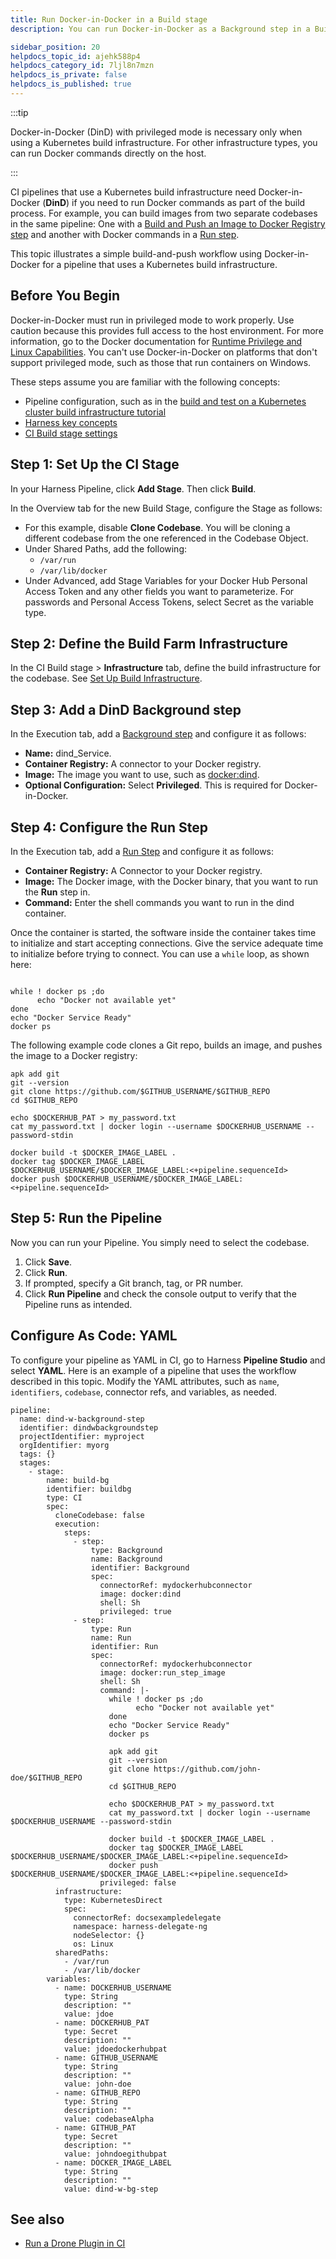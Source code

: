 ```yaml
---
title: Run Docker-in-Docker in a Build stage
description: You can run Docker-in-Docker as a Background step in a Build stage.

sidebar_position: 20
helpdocs_topic_id: ajehk588p4
helpdocs_category_id: 7ljl8n7mzn
helpdocs_is_private: false
helpdocs_is_published: true
---
```


:::tip

Docker-in-Docker (DinD) with privileged mode is necessary only when using a Kubernetes build infrastructure. For other infrastructure types, you can run Docker commands directly on the host.

:::

CI pipelines that use a Kubernetes build infrastructure need Docker-in-Docker (**DinD**) if you need to run Docker commands as part of the build process. For example, you can build images from two separate codebases in the same pipeline: One with a [Build and Push an Image to Docker Registry step](../../ci-technical-reference/build-and-push-to-docker-hub-step-settings.md) and another with Docker commands in a [Run step](../../ci-technical-reference/run-step-settings.md).

This topic illustrates a simple build-and-push workflow using Docker-in-Docker for a pipeline that uses a Kubernetes build infrastructure.

## Before You Begin

Docker-in-Docker must run in privileged mode to work properly. Use caution because this provides full access to the host environment. For more information, go to the Docker documentation for [Runtime Privilege and Linux Capabilities](https://docs.docker.com/engine/reference/run/#runtime-privilege-and-linux-capabilities). You can't use Docker-in-Docker on platforms that don't support privileged mode, such as those that run containers on Windows.

These steps assume you are familiar with the following concepts:

* Pipeline configuration, such as in the [build and test on a Kubernetes cluster build infrastructure tutorial](/tutorials/build-code/build/kubernetes-build-farm)
* [Harness key concepts](/docs/getting-started/learn-harness-key-concepts.md)
* [CI Build stage settings](../build-stage-settings/ci-stage-settings.md)

## Step 1: Set Up the CI Stage

In your Harness Pipeline, click **Add Stage**. Then click **Build**.

In the Overview tab for the new Build Stage, configure the Stage as follows:

* For this example, disable **Clone Codebase**. You will be cloning a different codebase from the one referenced in the Codebase Object.
* Under Shared Paths, add the following:
	+ `/var/run`
	+ `/var/lib/docker`
* Under Advanced, add Stage Variables for your Docker Hub Personal Access Token and any other fields you want to parameterize. For passwords and Personal Access Tokens, select Secret as the variable type.

## Step 2: Define the Build Farm Infrastructure

In the CI Build stage > **Infrastructure** tab, define the build infrastructure for the codebase. See [Set Up Build Infrastructure](/docs/category/set-up-build-infrastructure).

## Step 3: Add a DinD Background step

In the Execution tab, add a [Background step](../../ci-technical-reference/background-step-settings.md) and configure it as follows:

* **Name:** dind_Service.
* **Container Registry:** A connector to your Docker registry.
* **Image:** The image you want to use, such as [docker:dind](https://hub.docker.com/_/docker).
* **Optional Configuration:** Select **Privileged**. This is required for Docker-in-Docker.

## Step 4: Configure the Run Step

In the Execution tab, add a [Run Step](../../ci-technical-reference/run-step-settings.md) and configure it as follows:

* **Container Registry:** A Connector to your Docker registry.
* **Image:** The Docker image, with the Docker binary, that you want to run the **Run** step in.
* **Command:** Enter the shell commands you want to run in the dind container.

Once the container is started, the software inside the container takes time to initialize and start accepting connections. Give the service adequate time to initialize before trying to connect. You can use a `while` loop, as shown here:


```
  
while ! docker ps ;do   
      echo "Docker not available yet"  
done  
echo "Docker Service Ready"  
docker ps  

```
The following example code clones a Git repo, builds an image, and pushes the image to a Docker registry:


```
apk add git  
git --version  
git clone https://github.com/$GITHUB_USERNAME/$GITHUB_REPO  
cd $GITHUB_REPO  
  
echo $DOCKERHUB_PAT > my_password.txt  
cat my_password.txt | docker login --username $DOCKERHUB_USERNAME --password-stdin  
  
docker build -t $DOCKER_IMAGE_LABEL .  
docker tag $DOCKER_IMAGE_LABEL $DOCKERHUB_USERNAME/$DOCKER_IMAGE_LABEL:<+pipeline.sequenceId>  
docker push $DOCKERHUB_USERNAME/$DOCKER_IMAGE_LABEL:<+pipeline.sequenceId>
```
## Step 5: Run the Pipeline

Now you can run your Pipeline. You simply need to select the codebase.

1. Click **Save**.
2. Click **Run**.
3. If prompted, specify a Git branch, tag, or PR number.
4. Click **Run Pipeline** and check the console output to verify that the Pipeline runs as intended.

## Configure As Code: YAML

To configure your pipeline as YAML in CI, go to Harness **Pipeline Studio** and select **YAML**. Here is an example of a pipeline that uses the workflow described in this topic. Modify the YAML attributes, such as `name`, `identifiers`, `codebase`, connector refs, and variables, as needed.

```
pipeline:
  name: dind-w-background-step
  identifier: dindwbackgroundstep
  projectIdentifier: myproject
  orgIdentifier: myorg
  tags: {}
  stages:
    - stage:
        name: build-bg
        identifier: buildbg
        type: CI
        spec:
          cloneCodebase: false
          execution:
            steps:
              - step:
                  type: Background
                  name: Background
                  identifier: Background
                  spec:
                    connectorRef: mydockerhubconnector
                    image: docker:dind
                    shell: Sh
                    privileged: true
              - step:
                  type: Run
                  name: Run
                  identifier: Run
                  spec:
                    connectorRef: mydockerhubconnector
                    image: docker:run_step_image
                    shell: Sh
                    command: |-
                      while ! docker ps ;do   
                            echo "Docker not available yet"  
                      done  
                      echo "Docker Service Ready"  
                      docker ps 

                      apk add git  
                      git --version  
                      git clone https://github.com/john-doe/$GITHUB_REPO  
                      cd $GITHUB_REPO  
                        
                      echo $DOCKERHUB_PAT > my_password.txt  
                      cat my_password.txt | docker login --username $DOCKERHUB_USERNAME --password-stdin  
                        
                      docker build -t $DOCKER_IMAGE_LABEL .  
                      docker tag $DOCKER_IMAGE_LABEL $DOCKERHUB_USERNAME/$DOCKER_IMAGE_LABEL:<+pipeline.sequenceId>  
                      docker push $DOCKERHUB_USERNAME/$DOCKER_IMAGE_LABEL:<+pipeline.sequenceId>
                    privileged: false
          infrastructure:
            type: KubernetesDirect
            spec:
              connectorRef: docsexampledelegate
              namespace: harness-delegate-ng
              nodeSelector: {}
              os: Linux
          sharedPaths:
            - /var/run
            - /var/lib/docker
        variables:
          - name: DOCKERHUB_USERNAME
            type: String
            description: ""
            value: jdoe
          - name: DOCKERHUB_PAT
            type: Secret
            description: ""
            value: jdoedockerhubpat
          - name: GITHUB_USERNAME
            type: String
            description: ""
            value: john-doe
          - name: GITHUB_REPO
            type: String
            description: ""
            value: codebaseAlpha
          - name: GITHUB_PAT
            type: Secret
            description: ""
            value: johndoegithubpat
          - name: DOCKER_IMAGE_LABEL
            type: String
            description: ""
            value: dind-w-bg-step

```

## See also

* [Run a Drone Plugin in CI](../use-drone-plugins/run-a-drone-plugin-in-ci.md)
